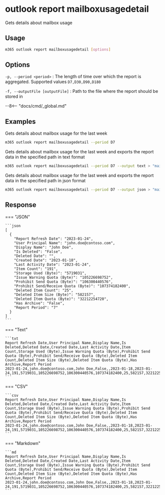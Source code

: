 # outlook report mailboxusagedetail

Gets details about mailbox usage

## Usage

```sh
m365 outlook report mailboxusagedetail [options]
```

## Options

`-p, --period <period>`
: The length of time over which the report is aggregated. Supported values `D7,D30,D90,D180`

`-f, --outputFile [outputFile]`
: Path to the file where the report should be stored in

--8<-- "docs/cmd/_global.md"

## Examples

Gets details about mailbox usage for the last week

```sh
m365 outlook report mailboxusagedetail --period D7
```

Gets details about mailbox usage for the last week and exports the report data in the specified path in text format

```sh
m365 outlook report mailboxusagedetail --period D7 --output text > "mailboxusagedetail.txt"
```

Gets details about mailbox usage for the last week and exports the report data in the specified path in json format

```sh
m365 outlook report mailboxusagedetail --period D7 --output json > "mailboxusagedetail.json"
```

## Response

=== "JSON"

    ```json
    [
      {
        "Report Refresh Date": "2023-01-24",
        "User Principal Name": "john.doe@contoso.com",
        "Display Name": "John Doe",
        "Is Deleted": "False",
        "Deleted Date": "",
        "Created Date": "2023-01-18",
        "Last Activity Date": "2023-01-24",
        "Item Count": "191",
        "Storage Used (Byte)": "5719031",
        "Issue Warning Quota (Byte)": "105226698752",
        "Prohibit Send Quota (Byte)": "106300440576",
        "Prohibit Send/Receive Quota (Byte)": "107374182400",
        "Deleted Item Count": "25",
        "Deleted Item Size (Byte)": "582157",
        "Deleted Item Quota (Byte)": "32212254720",
        "Has Archive": "False",
        "Report Period": "7"
      }
    ]
    ```

=== "Text"

    ```txt
    Report Refresh Date,User Principal Name,Display Name,Is Deleted,Deleted Date,Created Date,Last Activity Date,Item Count,Storage Used (Byte),Issue Warning Quota (Byte),Prohibit Send Quota (Byte),Prohibit Send/Receive Quota (Byte),Deleted Item Count,Deleted Item Size (Byte),Deleted Item Quota (Byte),Has Archive,Report Period
    2023-01-24,john.doe@contoso.com,John Doe,False,,2023-01-18,2023-01-24,191,5719031,105226698752,106300440576,107374182400,25,582157,32212254720,False,7
    ```

=== "CSV"

    ```csv
    Report Refresh Date,User Principal Name,Display Name,Is Deleted,Deleted Date,Created Date,Last Activity Date,Item Count,Storage Used (Byte),Issue Warning Quota (Byte),Prohibit Send Quota (Byte),Prohibit Send/Receive Quota (Byte),Deleted Item Count,Deleted Item Size (Byte),Deleted Item Quota (Byte),Has Archive,Report Period
    2023-01-24,john.doe@contoso.com,John Doe,False,,2023-01-18,2023-01-24,191,5719031,105226698752,106300440576,107374182400,25,582157,32212254720,False,7
    ```

=== "Markdown"

    ```md
    Report Refresh Date,User Principal Name,Display Name,Is Deleted,Deleted Date,Created Date,Last Activity Date,Item Count,Storage Used (Byte),Issue Warning Quota (Byte),Prohibit Send Quota (Byte),Prohibit Send/Receive Quota (Byte),Deleted Item Count,Deleted Item Size (Byte),Deleted Item Quota (Byte),Has Archive,Report Period
    2023-01-24,john.doe@contoso.com,John Doe,False,,2023-01-18,2023-01-24,191,5719031,105226698752,106300440576,107374182400,25,582157,32212254720,False,7
    ```
